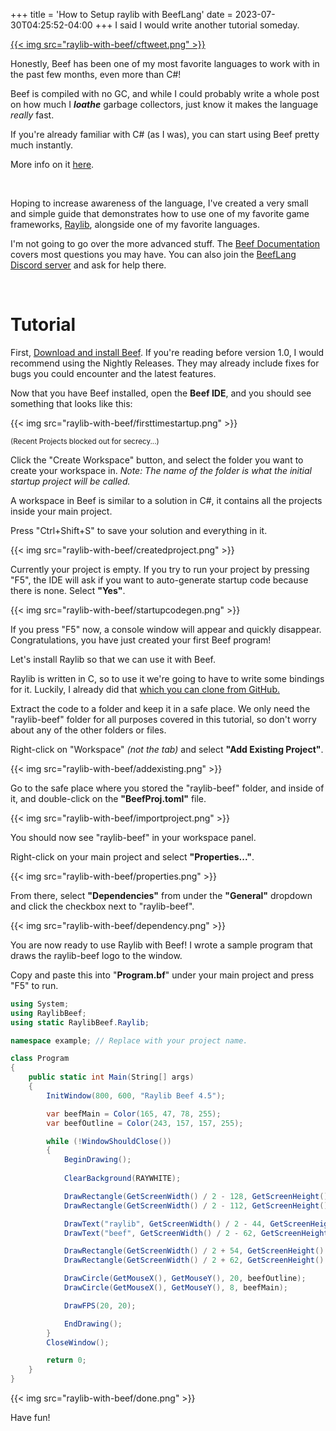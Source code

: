 +++
title = 'How to Setup raylib with BeefLang'
date = 2023-07-30T04:25:52-04:00
+++
I said I would write another tutorial someday.

<a href="https://twitter.com/CFWhitehead/status/1313831781750112257">

{{< img src="raylib-with-beef/cftweet.png" >}}

</a>

Honestly, Beef has been one of my most favorite languages to work with in the past few months, even more than C#!

Beef is compiled with no GC, and while I could probably write a whole post on how much I ***loathe*** garbage collectors, just know it makes the language *really* fast.

If you're already familiar with C# (as I was), you can start using Beef pretty much instantly.

More info on it <a href="https://www.beeflang.org/docs/foreward/">here</a>.

<br>

Hoping to increase awareness of the language, I've created a very small and simple guide that demonstrates how to use one of my favorite game frameworks, <a href="https://www.github.com/raysan5/raylib">Raylib</a>, alongside one of my favorite languages.

I'm not going to go over the more advanced stuff. The <a href="https://www.beeflang.org/docs/">Beef Documentation</a> covers most questions you may have.
You can also join the <a href="https://discord.gg/rnsc9YP">BeefLang Discord server</a> and ask for help there.

<br>

# Tutorial

First, <a href="https://www.beeflang.org/#nightly">Download and install Beef</a>. If you're reading before version 1.0, I would recommend using the Nightly Releases. They may already include fixes for bugs you could encounter and the latest features.

Now that you have Beef installed, open the **Beef IDE**, and you should see something that looks like this:

{{< img src="raylib-with-beef/firsttimestartup.png" >}}


<small>(Recent Projects blocked out for secrecy...)</small>

Click the "Create Workspace" button, and select the folder you want to create your workspace in.
*Note: The name of the folder is what the initial startup project will be called.*

A workspace in Beef is similar to a solution in C#, it contains all the projects inside your main project.

Press "Ctrl+Shift+S" to save your solution and everything in it.

{{< img src="raylib-with-beef/createdproject.png" >}}

Currently your project is empty. If you try to run your project by pressing "F5", the IDE will ask if you want to auto-generate startup code because there is none. Select **"Yes"**.

{{< img src="raylib-with-beef/startupcodegen.png" >}}

If you press "F5" now, a console window will appear and quickly disappear. Congratulations, you have just created your first Beef program!

Let's install Raylib so that we can use it with Beef.

Raylib is written in C, so to use it we're going to have to write some bindings for it. Luckily, I already did that <a href="https://github.com/Starpelly/raylib-beef">which you can clone from GitHub.</a>

Extract the code to a folder and keep it in a safe place.
We only need the "raylib-beef" folder for all purposes covered in this tutorial, so don't worry about any of the other folders or files.

Right-click on "Workspace" *(not the tab)* and select **"Add Existing Project"**.

{{< img src="raylib-with-beef/addexisting.png" >}}

Go to the safe place where you stored the "raylib-beef" folder, and inside of it, and double-click on the **"BeefProj.toml"** file.

{{< img src="raylib-with-beef/importproject.png" >}}

You should now see "raylib-beef" in your workspace panel.

Right-click on your main project and select **"Properties..."**.

{{< img src="raylib-with-beef/properties.png" >}}

From there, select **"Dependencies"** from under the **"General"** dropdown and click the checkbox next to "raylib-beef".

{{< img src="raylib-with-beef/dependency.png" >}}

You are now ready to use Raylib with Beef! I wrote a sample program that draws the raylib-beef logo to the window.

Copy and paste this into "**Program.bf**" under your main project and press "F5" to run.

```cs
using System;
using RaylibBeef;
using static RaylibBeef.Raylib;

namespace example; // Replace with your project name.

class Program
{
	public static int Main(String[] args)
	{
		InitWindow(800, 600, "Raylib Beef 4.5");

		var beefMain = Color(165, 47, 78, 255);
		var beefOutline = Color(243, 157, 157, 255);

		while (!WindowShouldClose())
		{
			BeginDrawing();
			
			ClearBackground(RAYWHITE);

			DrawRectangle(GetScreenWidth() / 2 - 128, GetScreenHeight() / 2 - 128, 256, 256, beefOutline);
			DrawRectangle(GetScreenWidth() / 2 - 112, GetScreenHeight() / 2 - 112, 224, 224, beefMain);

			DrawText("raylib", GetScreenWidth() / 2 - 44, GetScreenHeight() / 2, 50, beefOutline);
			DrawText("beef", GetScreenWidth() / 2 - 62, GetScreenHeight() / 2 + 46, 50, beefOutline);

			DrawRectangle(GetScreenWidth() / 2 + 54, GetScreenHeight() / 2 + 54, 42, 42, beefOutline);
			DrawRectangle(GetScreenWidth() / 2 + 62, GetScreenHeight() / 2 + 62, 26, 26, RAYWHITE);

			DrawCircle(GetMouseX(), GetMouseY(), 20, beefOutline);
			DrawCircle(GetMouseX(), GetMouseY(), 8, beefMain);

			DrawFPS(20, 20);

			EndDrawing();
		}
		CloseWindow();

		return 0;
	}
}
```

{{< img src="raylib-with-beef/done.png" >}}

Have fun!